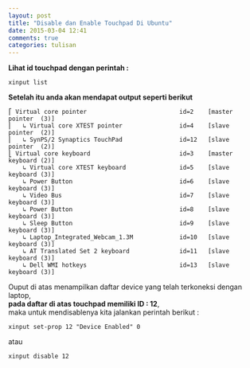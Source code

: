 ```yaml
---
layout: post
title: "Disable dan Enable Touchpad Di Ubuntu"
date: 2015-03-04 12:41
comments: true
categories: tulisan 
---
```


<b>Lihat id touchpad dengan perintah : </b>

```
xinput list
```

<!--more--> 

<b>Setelah itu anda akan mendapat output seperti berikut</b>

```
⎡ Virtual core pointer                          id=2    [master pointer  (3)]
⎜   ↳ Virtual core XTEST pointer                id=4    [slave  pointer  (2)]
⎜   ↳ SynPS/2 Synaptics TouchPad                id=12   [slave  pointer  (2)]
⎣ Virtual core keyboard                         id=3    [master keyboard (2)]
    ↳ Virtual core XTEST keyboard               id=5    [slave  keyboard (3)]
    ↳ Power Button                              id=6    [slave  keyboard (3)]
    ↳ Video Bus                                 id=7    [slave  keyboard (3)]
    ↳ Power Button                              id=8    [slave  keyboard (3)]
    ↳ Sleep Button                              id=9    [slave  keyboard (3)]
    ↳ Laptop_Integrated_Webcam_1.3M             id=10   [slave  keyboard (3)]
    ↳ AT Translated Set 2 keyboard              id=11   [slave  keyboard (3)]
    ↳ Dell WMI hotkeys                          id=13   [slave  keyboard (3)]
```

Ouput di atas menampilkan daftar device yang telah terkoneksi dengan laptop, <br />
<b>pada daftar di atas touchpad memiliki ID : 12</b>, <br />
maka untuk mendisablenya kita jalankan perintah berikut :

```
xinput set-prop 12 "Device Enabled" 0
```

atau 

```
xinput disable 12
```
